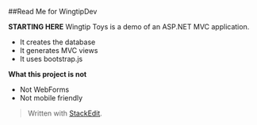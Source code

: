 ##Read Me for WingtipDev

**STARTING HERE**
Wingtip Toys is a demo of an ASP.NET MVC application.

 - It creates the database
 - It generates MVC views
 - It uses bootstrap.js

**What this project is not**

 - Not WebForms
 - Not mobile friendly

> Written with [StackEdit](https://stackedit.io/).